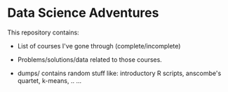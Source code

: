 Data Science Adventures
=======================

This repository contains: 

- List of courses I've gone through (complete/incomplete) 

- Problems/solutions/data related to those courses.

- dumps/ 
  contains random stuff like: introductory R scripts, anscombe's quartet, k-means, .. ... 
